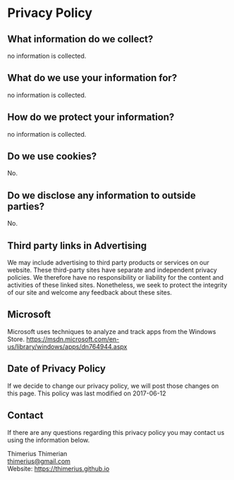 # Privacy Policy

## What information do we collect? 
no information is collected.

## What do we use your information for? 
no information is collected.

## How do we protect your information? 
no information is collected.

## Do we use cookies? 
No.

## Do we disclose any information to outside parties? 
No.

## Third party links in Advertising
We may include advertising to third party products or services on our website. These third-party sites have separate and independent privacy policies. We therefore have no responsibility or liability for the content and activities of these linked sites. Nonetheless, we seek to protect the integrity of our site and welcome any feedback about these sites.

## Microsoft
Microsoft uses techniques to analyze and track apps from the Windows Store.
https://msdn.microsoft.com/en-us/library/windows/apps/dn764944.aspx


## Date of Privacy Policy 

If we decide to change our privacy policy, we will post those changes on this page. 
This policy was last modified on 2017-06-12

## Contact
If there are any questions regarding this privacy policy you may contact us using the information below. 

Thimerius Thimerian  
thimerius@gmail.com  
Website: https://thimerius.github.io  


